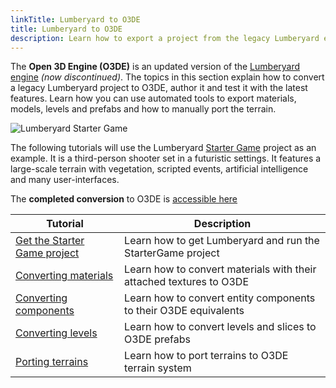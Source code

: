 ```yaml
---
linkTitle: Lumberyard to O3DE
title: Lumberyard to O3DE
description: Learn how to export a project from the legacy Lumberyard engine to Open 3D Engine (O3DE).
---
```


The **Open 3D Engine (O3DE)** is an updated version of the [Lumberyard engine](https://aws.amazon.com/lumberyard/) *(now discontinued)*. The topics in this section explain how to convert a legacy Lumberyard project to O3DE, author it and test it with the latest features. Learn how you can use automated tools to export materials, models, levels and prefabs and how to manually port the terrain.

![Lumberyard Starter Game](/images/learning-guide/tutorials/lumberyard-to-o3de/starter-game.png)

The following tutorials will use the Lumberyard [Starter Game](https://www.youtube.com/watch?v=HakIPkpJta0) project as an example. It is a third-person shooter set in a futuristic settings. It features a large-scale terrain with vegetation, scripted events, artificial intelligence and many user-interfaces.

The **completed conversion** to O3DE is [accessible here](https://github.com/o3de/startergame-assets)

| Tutorial | Description |
| - | - |
| [Get the Starter Game project](get-starter-game-project) | Learn how to get Lumberyard and run the StarterGame project |
| [Converting materials](converting-materials) | Learn how to convert materials with their attached textures to O3DE |
| [Converting components](converting-components) | Learn how to convert entity components to their O3DE equivalents |
| [Converting levels](converting-levels) | Learn how to convert levels and slices to O3DE prefabs |
| [Porting terrains](porting-terrains) | Learn how to port terrains to O3DE terrain system |
